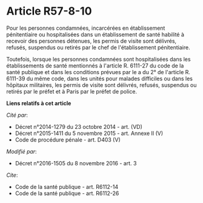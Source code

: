 # Article R57-8-10

Pour les personnes condamnées, incarcérées en établissement pénitentiaire ou hospitalisées dans un établissement de santé
habilité à recevoir des personnes détenues, les permis de visite sont délivrés, refusés, suspendus ou retirés par le chef de
l'établissement pénitentiaire. 

Toutefois, lorsque les personnes condamnées sont hospitalisées dans les établissements de santé mentionnés à l'article R.
6111-27 du code de la santé publique et dans les conditions prévues par le a du 2° de l'article R. 6111-39 du même code, dans
les unités pour malades difficiles ou dans les hôpitaux militaires, les permis de visite sont délivrés, refusés, suspendus ou
retirés par le préfet et à Paris par le préfet de police.

**Liens relatifs à cet article**

_Cité par_:

  - Décret n°2014-1279 du 23 octobre 2014 - art. (VD)
  - Décret n°2015-1411 du 5 novembre 2015 - art. Annexe II (V)
  - Code de procédure pénale - art. D403 (V)

_Modifié par_:

  - Décret n°2016-1505 du 8 novembre 2016 - art. 3

_Cite_:

  - Code de la santé publique - art. R6112-14
  - Code de la santé publique - art. R6112-26
